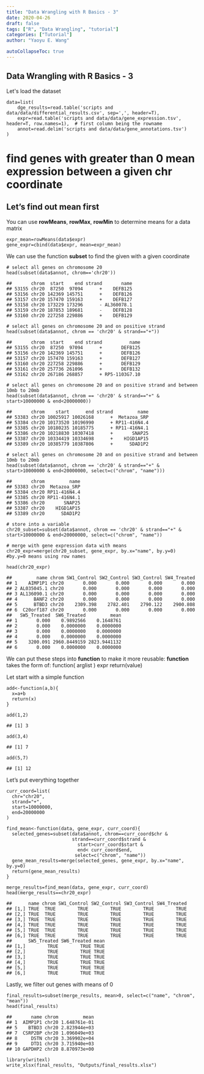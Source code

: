 ```yaml
---
title: "Data Wrangling with R Basics - 3"
date: 2020-04-26
draft: false
tags: ["R", "Data Wrangling", "tutorial"]
categories: ["Tutorial"]
author: "Yaoyu E. Wang"

autoCollapseToc: true
---
```

Data Wrangling with R Basics - 3 
-------------------------

Let's load the dataset


    data=list(
        dge_results=read.table('scripts and data/data/differential_results.csv', sep=',', header=T),
        expr=read.table('scripts and data/data/gene_expression.tsv', header=T, row.names=1),  # first column being the rowname
        annot=read.delim('scripts and data/data/gene_annotations.tsv')
    )

find genes with greater than 0 mean expression between a given chr coordinate
=============================================================================

Let’s find out mean first
-------------------------

You can use **rowMeans**, **rowMax**, **rowMin** to determine means for
a data matrix

    expr_mean=rowMeans(data$expr)
    gene_expr=cbind(data$expr, mean=expr_mean)

We can use the function **subset** to find the given with a given
coordinate

    # select all genes on chromosome 20
    head(subset(data$annot, chrom=='chr20'))

    ##       chrom  start    end strand       name
    ## 53155 chr20  87250  97094      +    DEFB125
    ## 53156 chr20 142369 145751      +    DEFB126
    ## 53157 chr20 157470 159163      +    DEFB127
    ## 53158 chr20 173229 173296      - AL360078.1
    ## 53159 chr20 187853 189681      -    DEFB128
    ## 53160 chr20 227258 229886      +    DEFB129

    # select all genes on chromosome 20 and on positive strand
    head(subset(data$annot, chrom == 'chr20' & strand=="+"))

    ##       chrom  start    end strand          name
    ## 53155 chr20  87250  97094      +       DEFB125
    ## 53156 chr20 142369 145751      +       DEFB126
    ## 53157 chr20 157470 159163      +       DEFB127
    ## 53160 chr20 227258 229886      +       DEFB129
    ## 53161 chr20 257736 261096      +       DEFB132
    ## 53162 chr20 267186 268857      + RP5-1103G7.10

    # select all genes on chromosome 20 and on positive strand and between 10mb to 20mb
    head(subset(data$annot, chrom == 'chr20' & strand=="+" & start>10000000 & end<20000000))

    ##       chrom    start      end strand         name
    ## 53383 chr20 10025917 10026168      +  Metazoa_SRP
    ## 53384 chr20 10173520 10196990      + RP11-416N4.4
    ## 53385 chr20 10180235 10185775      + RP11-416N4.1
    ## 53386 chr20 10218830 10307418      +       SNAP25
    ## 53387 chr20 10334419 10334698      +    HIGD1AP15
    ## 53389 chr20 10385779 10387806      +      SDAD1P2

    # select all genes on chromosome 20 and on positive strand and between 10mb to 20mb
    head(subset(data$annot, chrom == 'chr20' & strand=="+" & start>10000000 & end<20000000, select=c("chrom", "name")))

    ##       chrom         name
    ## 53383 chr20  Metazoa_SRP
    ## 53384 chr20 RP11-416N4.4
    ## 53385 chr20 RP11-416N4.1
    ## 53386 chr20       SNAP25
    ## 53387 chr20    HIGD1AP15
    ## 53389 chr20      SDAD1P2

    # store into a variable
    chr20_subset=subset(data$annot, chrom == 'chr20' & strand=="+" & start>10000000 & end<20000000, select=c("chrom", "name"))

    # merge with gene expression data with means
    chr20_expr=merge(chr20_subset, gene_expr, by.x="name", by.y=0)  #by.y=0 means using row names

    head(chr20_expr)

    ##         name chrom SW1_Control SW2_Control SW3_Control SW4_Treated
    ## 1    AIMP1P1 chr20       0.000       0.000       0.000       0.000
    ## 2 AL035045.1 chr20       0.000       0.000       0.000       0.000
    ## 3 AL136090.1 chr20       0.000       0.000       0.000       0.000
    ## 4      BANF2 chr20       0.000       0.000       0.000       0.000
    ## 5      BTBD3 chr20    2309.398    2782.401    2790.122    2900.808
    ## 6  C20orf187 chr20       0.000       0.000       0.000       0.000
    ##   SW5_Treated  SW6_Treated         mean
    ## 1       0.000    0.9892566    0.1648761
    ## 2       0.000    0.0000000    0.0000000
    ## 3       0.000    0.0000000    0.0000000
    ## 4       0.000    0.0000000    0.0000000
    ## 5    3200.091 2960.8449159 2823.9441132
    ## 6       0.000    0.0000000    0.0000000

We can put these steps into **function** to make it more reusable:
**function** takes the form of: function( arglist ) expr return(value)

Let start with a simple function

    add<-function(a,b){
      x=a+b
      return(x)
    }

    add(1,2)

    ## [1] 3

    add(3,4)

    ## [1] 7

    add(5,7)

    ## [1] 12

Let’s put everything together

    curr_coord=list(
      chr="chr20",
      strand="+",
      start=10000000,
      end=20000000
    )

    find_mean<-function(data, gene_expr, curr_coord){
      selected_genes=subset(data$annot, chrom==curr_coord$chr & 
                            strand==curr_coord$strand & 
                              start>curr_coord$start & 
                              end< curr_coord$end,
                             select=c("chrom", "name"))
      gene_mean_results=merge(selected_genes, gene_expr, by.x="name", by.y=0)
      return(gene_mean_results)
    }

    merge_results=find_mean(data, gene_expr, curr_coord)
    head(merge_results==chr20_expr)

    ##      name chrom SW1_Control SW2_Control SW3_Control SW4_Treated
    ## [1,] TRUE  TRUE        TRUE        TRUE        TRUE        TRUE
    ## [2,] TRUE  TRUE        TRUE        TRUE        TRUE        TRUE
    ## [3,] TRUE  TRUE        TRUE        TRUE        TRUE        TRUE
    ## [4,] TRUE  TRUE        TRUE        TRUE        TRUE        TRUE
    ## [5,] TRUE  TRUE        TRUE        TRUE        TRUE        TRUE
    ## [6,] TRUE  TRUE        TRUE        TRUE        TRUE        TRUE
    ##      SW5_Treated SW6_Treated mean
    ## [1,]        TRUE        TRUE TRUE
    ## [2,]        TRUE        TRUE TRUE
    ## [3,]        TRUE        TRUE TRUE
    ## [4,]        TRUE        TRUE TRUE
    ## [5,]        TRUE        TRUE TRUE
    ## [6,]        TRUE        TRUE TRUE

Lastly, we filter out genes with means of 0

    final_results=subset(merge_results, mean>0, select=c("name", "chrom", "mean"))
    head(final_results)

    ##       name chrom         mean
    ## 1  AIMP1P1 chr20 1.648761e-01
    ## 5    BTBD3 chr20 2.823944e+03
    ## 7  CSRP2BP chr20 1.096049e+03
    ## 8     DSTN chr20 3.369902e+04
    ## 9     DTD1 chr20 3.715940e+03
    ## 10 GAPDHP2 chr20 8.870973e+00

    library(writexl)
    write_xlsx(final_results, "Outputs/final_results.xlsx")
